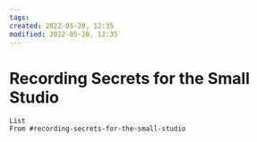 ```yaml
---
tags: 
created: 2022-05-20, 12:35
modified: 2022-05-20, 12:35
---
```


# Recording Secrets for the Small Studio
```dataview
List
From #recording-secrets-for-the-small-studio 
```